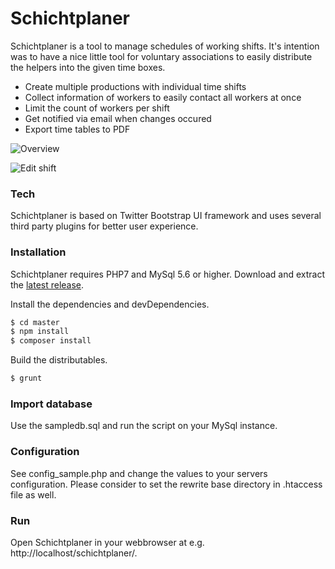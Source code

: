 # Schichtplaner

Schichtplaner is a tool to manage schedules of working shifts. It's intention was to have a nice little tool for voluntary associations to easily distribute the helpers into the given time boxes.

  - Create multiple productions with individual time shifts
  - Collect information of workers to easily contact all workers at once
  - Limit the count of workers per shift
  - Get notified via email when changes occured
  - Export time tables to PDF

![Overview](http://fs5.directupload.net/images/170122/h3oapu49.png)

![Edit shift](http://fs5.directupload.net/images/170122/uttsglj4.png)

### Tech

Schichtplaner is based on Twitter Bootstrap UI framework and uses several third party plugins for better user experience.


### Installation

Schichtplaner requires PHP7 and MySql 5.6 or higher.
Download and extract the [latest release](https://github.com/fhoner/Schichtplaner/releases).

Install the dependencies and devDependencies.

```sh
$ cd master
$ npm install
$ composer install
```

Build the distributables.

```sh
$ grunt
```

### Import database

Use the sampledb.sql and run the script on your MySql instance.

### Configuration

See config_sample.php and change the values to your servers configuration. Please consider to set the rewrite base directory in .htaccess file as well.

### Run

Open Schichtplaner in your webbrowser at e.g. http://localhost/schichtplaner/.
